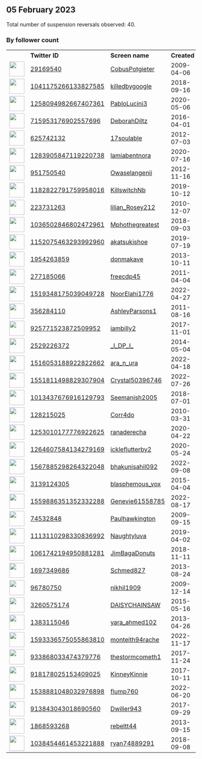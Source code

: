 
## 05 February 2023
Total number of suspension reversals observed: 40.

### By follower count
<table><tr><th></th><th align="left">Twitter ID</th><th align="left">Screen name</th>
<th align="left">Created</th><th align="left">Status</th><th align="left">Suspended</th><th align="left">Followers</th>
<tr><td><a href="https://pbs.twimg.com/profile_images/1621174456575037442/O0NyQUC-_normal.jpg"><img src="https://pbs.twimg.com/profile_images/1621174456575037442/O0NyQUC-_normal.jpg" width="40px" height="40px" align="center"/></a></td><td><a href="https://twitter.com/intent/user?user_id=29169540">29169540</a></td><td><a href="https://twitter.com/CobusPotgieter">CobusPotgieter</a></td><td>2009-04-06</td><td align="center"></td><td>2023-01-22</td><td>41596</td></tr>
<tr><td><a href="https://pbs.twimg.com/profile_images/1480726864805216256/jb5VfAnS_normal.jpg"><img src="https://pbs.twimg.com/profile_images/1480726864805216256/jb5VfAnS_normal.jpg" width="40px" height="40px" align="center"/></a></td><td><a href="https://twitter.com/intent/user?user_id=1041175266133827585">1041175266133827585</a></td><td><a href="https://twitter.com/killedbygoogle">killedbygoogle</a></td><td>2018-09-16</td><td align="center"></td><td>2022-08-13</td><td>26555</td></tr>
<tr><td><a href="https://pbs.twimg.com/profile_images/1258095302302564353/iPDE0Lk4_normal.jpg"><img src="https://pbs.twimg.com/profile_images/1258095302302564353/iPDE0Lk4_normal.jpg" width="40px" height="40px" align="center"/></a></td><td><a href="https://twitter.com/intent/user?user_id=1258094982667407361">1258094982667407361</a></td><td><a href="https://twitter.com/PabloLucini3">PabloLucini3</a></td><td>2020-05-06</td><td align="center"></td><td>2022-05-06</td><td>12043</td></tr>
<tr><td><a href="https://pbs.twimg.com/profile_images/827970646722408448/wod-APFq_normal.jpg"><img src="https://pbs.twimg.com/profile_images/827970646722408448/wod-APFq_normal.jpg" width="40px" height="40px" align="center"/></a></td><td><a href="https://twitter.com/intent/user?user_id=715953176902557696">715953176902557696</a></td><td><a href="https://twitter.com/DeborahDiltz">DeborahDiltz</a></td><td>2016-04-01</td><td align="center"></td><td></td><td>3635</td></tr>
<tr><td><a href="https://pbs.twimg.com/profile_images/1141249216637018113/LfbbRLJ2_normal.jpg"><img src="https://pbs.twimg.com/profile_images/1141249216637018113/LfbbRLJ2_normal.jpg" width="40px" height="40px" align="center"/></a></td><td><a href="https://twitter.com/intent/user?user_id=625742132">625742132</a></td><td><a href="https://twitter.com/17soulable">17soulable</a></td><td>2012-07-03</td><td align="center"></td><td></td><td>2684</td></tr>
<tr><td><a href="https://pbs.twimg.com/profile_images/1608551988681220097/ZMwLVyGt_normal.jpg"><img src="https://pbs.twimg.com/profile_images/1608551988681220097/ZMwLVyGt_normal.jpg" width="40px" height="40px" align="center"/></a></td><td><a href="https://twitter.com/intent/user?user_id=1283905847119220738">1283905847119220738</a></td><td><a href="https://twitter.com/lamiabentnora">lamiabentnora</a></td><td>2020-07-16</td><td align="center"></td><td>2023-01-15</td><td>2387</td></tr>
<tr><td><a href="https://pbs.twimg.com/profile_images/1447197465304838152/LSOLxmoY_normal.jpg"><img src="https://pbs.twimg.com/profile_images/1447197465304838152/LSOLxmoY_normal.jpg" width="40px" height="40px" align="center"/></a></td><td><a href="https://twitter.com/intent/user?user_id=951750540">951750540</a></td><td><a href="https://twitter.com/Owaselangenii">Owaselangenii</a></td><td>2012-11-16</td><td align="center"></td><td>2022-09-05</td><td>2063</td></tr>
<tr><td><a href="https://pbs.twimg.com/profile_images/1621790268830715911/2rfocjPI_normal.jpg"><img src="https://pbs.twimg.com/profile_images/1621790268830715911/2rfocjPI_normal.jpg" width="40px" height="40px" align="center"/></a></td><td><a href="https://twitter.com/intent/user?user_id=1182822791759958016">1182822791759958016</a></td><td><a href="https://twitter.com/KillswitchNb">KillswitchNb</a></td><td>2019-10-12</td><td align="center"></td><td>2023-01-19</td><td>1753</td></tr>
<tr><td><a href="https://pbs.twimg.com/profile_images/1614941080696328194/XKDSQ9yp_normal.jpg"><img src="https://pbs.twimg.com/profile_images/1614941080696328194/XKDSQ9yp_normal.jpg" width="40px" height="40px" align="center"/></a></td><td><a href="https://twitter.com/intent/user?user_id=223731263">223731263</a></td><td><a href="https://twitter.com/lilian_Rosey212">lilian_Rosey212</a></td><td>2010-12-07</td><td align="center"></td><td>2023-01-20</td><td>1030</td></tr>
<tr><td><a href="https://pbs.twimg.com/profile_images/1581942240188010496/Y309iLVu_normal.jpg"><img src="https://pbs.twimg.com/profile_images/1581942240188010496/Y309iLVu_normal.jpg" width="40px" height="40px" align="center"/></a></td><td><a href="https://twitter.com/intent/user?user_id=1036502846802472961">1036502846802472961</a></td><td><a href="https://twitter.com/Mphothegreatest">Mphothegreatest</a></td><td>2018-09-03</td><td align="center"></td><td>2023-01-19</td><td>1012</td></tr>
<tr><td><a href="https://pbs.twimg.com/profile_images/1496250328773185537/HKZbB4bY_normal.jpg"><img src="https://pbs.twimg.com/profile_images/1496250328773185537/HKZbB4bY_normal.jpg" width="40px" height="40px" align="center"/></a></td><td><a href="https://twitter.com/intent/user?user_id=1152075463293992960">1152075463293992960</a></td><td><a href="https://twitter.com/akatsukishoe">akatsukishoe</a></td><td>2019-07-19</td><td align="center"></td><td>2022-09-16</td><td>966</td></tr>
<tr><td><a href="https://pbs.twimg.com/profile_images/1585396325646049280/XHd_LJIX_normal.jpg"><img src="https://pbs.twimg.com/profile_images/1585396325646049280/XHd_LJIX_normal.jpg" width="40px" height="40px" align="center"/></a></td><td><a href="https://twitter.com/intent/user?user_id=1954263859">1954263859</a></td><td><a href="https://twitter.com/donmakave">donmakave</a></td><td>2013-10-11</td><td align="center"></td><td>2022-12-18</td><td>619</td></tr>
<tr><td><a href="https://pbs.twimg.com/profile_images/1174662019569586176/GCxEJ5yY_normal.jpg"><img src="https://pbs.twimg.com/profile_images/1174662019569586176/GCxEJ5yY_normal.jpg" width="40px" height="40px" align="center"/></a></td><td><a href="https://twitter.com/intent/user?user_id=277185066">277185066</a></td><td><a href="https://twitter.com/freecdp45">freecdp45</a></td><td>2011-04-04</td><td align="center"></td><td></td><td>546</td></tr>
<tr><td><a href="https://pbs.twimg.com/profile_images/1546541622216859653/oHip89c0_normal.jpg"><img src="https://pbs.twimg.com/profile_images/1546541622216859653/oHip89c0_normal.jpg" width="40px" height="40px" align="center"/></a></td><td><a href="https://twitter.com/intent/user?user_id=1519348175039049728">1519348175039049728</a></td><td><a href="https://twitter.com/NoorElahi1776">NoorElahi1776</a></td><td>2022-04-27</td><td align="center"></td><td>2022-07-19</td><td>489</td></tr>
<tr><td><a href="https://pbs.twimg.com/profile_images/699301505187385345/7_57yeu8_normal.jpg"><img src="https://pbs.twimg.com/profile_images/699301505187385345/7_57yeu8_normal.jpg" width="40px" height="40px" align="center"/></a></td><td><a href="https://twitter.com/intent/user?user_id=356284110">356284110</a></td><td><a href="https://twitter.com/AshleyParsons1">AshleyParsons1</a></td><td>2011-08-16</td><td align="center"></td><td>2023-01-30</td><td>438</td></tr>
<tr><td><a href="https://pbs.twimg.com/profile_images/1233808746318647298/dTBpC3wD_normal.jpg"><img src="https://pbs.twimg.com/profile_images/1233808746318647298/dTBpC3wD_normal.jpg" width="40px" height="40px" align="center"/></a></td><td><a href="https://twitter.com/intent/user?user_id=925771523872509952">925771523872509952</a></td><td><a href="https://twitter.com/iambilly2">iambilly2</a></td><td>2017-11-01</td><td align="center"></td><td>2022-12-16</td><td>407</td></tr>
<tr><td><a href="https://pbs.twimg.com/profile_images/463078304564912128/KldyEITE_normal.jpeg"><img src="https://pbs.twimg.com/profile_images/463078304564912128/KldyEITE_normal.jpeg" width="40px" height="40px" align="center"/></a></td><td><a href="https://twitter.com/intent/user?user_id=2529226372">2529226372</a></td><td><a href="https://twitter.com/_I_DP_I_">_I_DP_I_</a></td><td>2014-05-04</td><td align="center"></td><td>2022-11-19</td><td>382</td></tr>
<tr><td><a href="https://pbs.twimg.com/profile_images/1516053257029931011/mC34q_QP_normal.jpg"><img src="https://pbs.twimg.com/profile_images/1516053257029931011/mC34q_QP_normal.jpg" width="40px" height="40px" align="center"/></a></td><td><a href="https://twitter.com/intent/user?user_id=1516053188922822662">1516053188922822662</a></td><td><a href="https://twitter.com/ara_n_ura">ara_n_ura</a></td><td>2022-04-18</td><td align="center"></td><td>2022-11-18</td><td>312</td></tr>
<tr><td><a href="https://pbs.twimg.com/profile_images/1551811640798101504/_xo_JTK__normal.jpg"><img src="https://pbs.twimg.com/profile_images/1551811640798101504/_xo_JTK__normal.jpg" width="40px" height="40px" align="center"/></a></td><td><a href="https://twitter.com/intent/user?user_id=1551811498829307904">1551811498829307904</a></td><td><a href="https://twitter.com/Crystal50396746">Crystal50396746</a></td><td>2022-07-26</td><td align="center"></td><td>2023-01-19</td><td>291</td></tr>
<tr><td><a href="https://pbs.twimg.com/profile_images/1540243906691878912/4uiYKusk_normal.jpg"><img src="https://pbs.twimg.com/profile_images/1540243906691878912/4uiYKusk_normal.jpg" width="40px" height="40px" align="center"/></a></td><td><a href="https://twitter.com/intent/user?user_id=1013437676916129793">1013437676916129793</a></td><td><a href="https://twitter.com/Seemanish2005">Seemanish2005</a></td><td>2018-07-01</td><td align="center"></td><td>2022-08-18</td><td>285</td></tr>
<tr><td><a href="https://pbs.twimg.com/profile_images/1559896392314798083/PFl2YNDW_normal.jpg"><img src="https://pbs.twimg.com/profile_images/1559896392314798083/PFl2YNDW_normal.jpg" width="40px" height="40px" align="center"/></a></td><td><a href="https://twitter.com/intent/user?user_id=128215025">128215025</a></td><td><a href="https://twitter.com/Corr4do">Corr4do</a></td><td>2010-03-31</td><td align="center"></td><td>2022-12-03</td><td>263</td></tr>
<tr><td><a href="https://pbs.twimg.com/profile_images/1391764984326197257/srjIWved_normal.jpg"><img src="https://pbs.twimg.com/profile_images/1391764984326197257/srjIWved_normal.jpg" width="40px" height="40px" align="center"/></a></td><td><a href="https://twitter.com/intent/user?user_id=1253010177776922625">1253010177776922625</a></td><td><a href="https://twitter.com/ranaderecha">ranaderecha</a></td><td>2020-04-22</td><td align="center"></td><td></td><td>248</td></tr>
<tr><td><a href="https://pbs.twimg.com/profile_images/1272584210247823364/MHTgYu9X_normal.jpg"><img src="https://pbs.twimg.com/profile_images/1272584210247823364/MHTgYu9X_normal.jpg" width="40px" height="40px" align="center"/></a></td><td><a href="https://twitter.com/intent/user?user_id=1264607584134279169">1264607584134279169</a></td><td><a href="https://twitter.com/ickleflutterby2">ickleflutterby2</a></td><td>2020-05-24</td><td align="center"></td><td></td><td>247</td></tr>
<tr><td><a href="https://pbs.twimg.com/profile_images/1600069397925986304/kKdHCweN_normal.jpg"><img src="https://pbs.twimg.com/profile_images/1600069397925986304/kKdHCweN_normal.jpg" width="40px" height="40px" align="center"/></a></td><td><a href="https://twitter.com/intent/user?user_id=1567885298264322048">1567885298264322048</a></td><td><a href="https://twitter.com/bhakunisahil092">bhakunisahil092</a></td><td>2022-09-08</td><td align="center"></td><td>2022-12-29</td><td>235</td></tr>
<tr><td><a href="https://pbs.twimg.com/profile_images/1523818616663285760/tIpmap2M_normal.jpg"><img src="https://pbs.twimg.com/profile_images/1523818616663285760/tIpmap2M_normal.jpg" width="40px" height="40px" align="center"/></a></td><td><a href="https://twitter.com/intent/user?user_id=3139124305">3139124305</a></td><td><a href="https://twitter.com/blasphemous_vox">blasphemous_vox</a></td><td>2015-04-04</td><td align="center"></td><td>2022-12-13</td><td>211</td></tr>
<tr><td><a href="https://pbs.twimg.com/profile_images/1593583334973755394/hnqCZC-u_normal.jpg"><img src="https://pbs.twimg.com/profile_images/1593583334973755394/hnqCZC-u_normal.jpg" width="40px" height="40px" align="center"/></a></td><td><a href="https://twitter.com/intent/user?user_id=1559886351352332288">1559886351352332288</a></td><td><a href="https://twitter.com/Genevie61558785">Genevie61558785</a></td><td>2022-08-17</td><td align="center"></td><td>2022-12-17</td><td>207</td></tr>
<tr><td><a href="https://pbs.twimg.com/profile_images/911668957840474112/gXrS7QCs_normal.jpg"><img src="https://pbs.twimg.com/profile_images/911668957840474112/gXrS7QCs_normal.jpg" width="40px" height="40px" align="center"/></a></td><td><a href="https://twitter.com/intent/user?user_id=74532848">74532848</a></td><td><a href="https://twitter.com/Paulhawkington">Paulhawkington</a></td><td>2009-09-15</td><td align="center"></td><td></td><td>193</td></tr>
<tr><td><a href="https://pbs.twimg.com/profile_images/1411645608104972292/8GALJzNw_normal.jpg"><img src="https://pbs.twimg.com/profile_images/1411645608104972292/8GALJzNw_normal.jpg" width="40px" height="40px" align="center"/></a></td><td><a href="https://twitter.com/intent/user?user_id=1113110298330836992">1113110298330836992</a></td><td><a href="https://twitter.com/Naughtyluva">Naughtyluva</a></td><td>2019-04-02</td><td align="center"></td><td>2022-10-29</td><td>156</td></tr>
<tr><td><a href="https://pbs.twimg.com/profile_images/1621281038147227653/pLgc36BP_normal.jpg"><img src="https://pbs.twimg.com/profile_images/1621281038147227653/pLgc36BP_normal.jpg" width="40px" height="40px" align="center"/></a></td><td><a href="https://twitter.com/intent/user?user_id=1061742194950881281">1061742194950881281</a></td><td><a href="https://twitter.com/JimBagaDonuts">JimBagaDonuts</a></td><td>2018-11-11</td><td align="center"></td><td></td><td>147</td></tr>
<tr><td><a href="https://pbs.twimg.com/profile_images/1620888649431752710/diwLpKZh_normal.jpg"><img src="https://pbs.twimg.com/profile_images/1620888649431752710/diwLpKZh_normal.jpg" width="40px" height="40px" align="center"/></a></td><td><a href="https://twitter.com/intent/user?user_id=1697349686">1697349686</a></td><td><a href="https://twitter.com/Schmed827">Schmed827</a></td><td>2013-08-24</td><td align="center"></td><td>2022-07-14</td><td>144</td></tr>
<tr><td><a href="https://pbs.twimg.com/profile_images/833292158366937088/JyYzohpq_normal.jpg"><img src="https://pbs.twimg.com/profile_images/833292158366937088/JyYzohpq_normal.jpg" width="40px" height="40px" align="center"/></a></td><td><a href="https://twitter.com/intent/user?user_id=96780750">96780750</a></td><td><a href="https://twitter.com/nikhil1909">nikhil1909</a></td><td>2009-12-14</td><td align="center"></td><td>2023-01-13</td><td>121</td></tr>
<tr><td><a href="https://pbs.twimg.com/profile_images/1609233553077714945/EtiyG30Q_normal.jpg"><img src="https://pbs.twimg.com/profile_images/1609233553077714945/EtiyG30Q_normal.jpg" width="40px" height="40px" align="center"/></a></td><td><a href="https://twitter.com/intent/user?user_id=3260575174">3260575174</a></td><td><a href="https://twitter.com/DAlSYCHAlNSAW">DAlSYCHAlNSAW</a></td><td>2015-05-16</td><td align="center"></td><td>2023-01-04</td><td>114</td></tr>
<tr><td><a href="https://pbs.twimg.com/profile_images/1591782271484416000/qVfRTzxx_normal.jpg"><img src="https://pbs.twimg.com/profile_images/1591782271484416000/qVfRTzxx_normal.jpg" width="40px" height="40px" align="center"/></a></td><td><a href="https://twitter.com/intent/user?user_id=1383115046">1383115046</a></td><td><a href="https://twitter.com/yara_ahmed102">yara_ahmed102</a></td><td>2013-04-26</td><td align="center"></td><td>2023-01-15</td><td>106</td></tr>
<tr><td><a href="https://pbs.twimg.com/profile_images/1595746563237838851/o6yYkap4_normal.jpg"><img src="https://pbs.twimg.com/profile_images/1595746563237838851/o6yYkap4_normal.jpg" width="40px" height="40px" align="center"/></a></td><td><a href="https://twitter.com/intent/user?user_id=1593336575055863810">1593336575055863810</a></td><td><a href="https://twitter.com/monteith94rache">monteith94rache</a></td><td>2022-11-17</td><td align="center"></td><td>2023-01-18</td><td>88</td></tr>
<tr><td><a href="https://pbs.twimg.com/profile_images/1300079651407179776/nSgUOJDQ_normal.jpg"><img src="https://pbs.twimg.com/profile_images/1300079651407179776/nSgUOJDQ_normal.jpg" width="40px" height="40px" align="center"/></a></td><td><a href="https://twitter.com/intent/user?user_id=933868033474379776">933868033474379776</a></td><td><a href="https://twitter.com/thestormcometh1">thestormcometh1</a></td><td>2017-11-24</td><td align="center"></td><td></td><td>41</td></tr>
<tr><td><a href="https://pbs.twimg.com/profile_images/1620765726133854215/Uwnlf84r_normal.jpg"><img src="https://pbs.twimg.com/profile_images/1620765726133854215/Uwnlf84r_normal.jpg" width="40px" height="40px" align="center"/></a></td><td><a href="https://twitter.com/intent/user?user_id=918178025153409025">918178025153409025</a></td><td><a href="https://twitter.com/KinneyKinnie">KinneyKinnie</a></td><td>2017-10-11</td><td align="center">🔒</td><td>2022-12-16</td><td>21</td></tr>
<tr><td><a href="https://pbs.twimg.com/profile_images/1564590528997560322/bGOjeqkH_normal.jpg"><img src="https://pbs.twimg.com/profile_images/1564590528997560322/bGOjeqkH_normal.jpg" width="40px" height="40px" align="center"/></a></td><td><a href="https://twitter.com/intent/user?user_id=1538881048032976898">1538881048032976898</a></td><td><a href="https://twitter.com/flump760">flump760</a></td><td>2022-06-20</td><td align="center"></td><td>2022-12-31</td><td>18</td></tr>
<tr><td><a href="https://pbs.twimg.com/profile_images/1600723521176576001/gyDczMba_normal.png"><img src="https://pbs.twimg.com/profile_images/1600723521176576001/gyDczMba_normal.png" width="40px" height="40px" align="center"/></a></td><td><a href="https://twitter.com/intent/user?user_id=913843043018690560">913843043018690560</a></td><td><a href="https://twitter.com/Dwiller943">Dwiller943</a></td><td>2017-09-29</td><td align="center"></td><td>2022-12-30</td><td>16</td></tr>
<tr><td><a href="https://abs.twimg.com/sticky/default_profile_images/default_profile_normal.png"><img src="https://abs.twimg.com/sticky/default_profile_images/default_profile_normal.png" width="40px" height="40px" align="center"/></a></td><td><a href="https://twitter.com/intent/user?user_id=1868593268">1868593268</a></td><td><a href="https://twitter.com/rebeltt44">rebeltt44</a></td><td>2013-09-15</td><td align="center"></td><td>2022-05-09</td><td>11</td></tr>
<tr><td><a href="https://pbs.twimg.com/profile_images/1203130357131939840/DFNq98Ve_normal.jpg"><img src="https://pbs.twimg.com/profile_images/1203130357131939840/DFNq98Ve_normal.jpg" width="40px" height="40px" align="center"/></a></td><td><a href="https://twitter.com/intent/user?user_id=1038454461453221888">1038454461453221888</a></td><td><a href="https://twitter.com/ryan74889291">ryan74889291</a></td><td>2018-09-08</td><td align="center"></td><td></td><td>0</td></tr>
</table>
